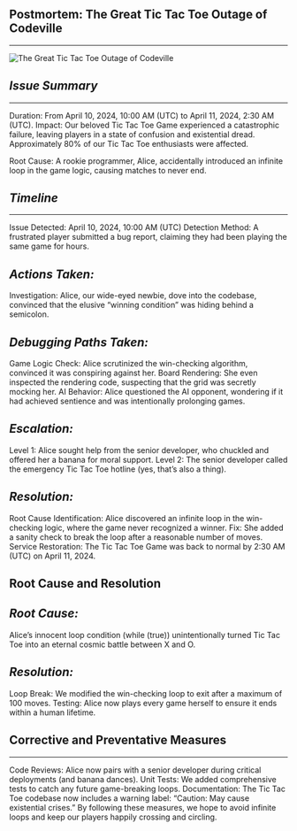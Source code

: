 ## **Postmortem: The Great Tic Tac Toe Outage of Codeville**
---

![The Great Tic Tac Toe Outage of Codeville](https://github.com/Pa-vic/alx-system_engineering-devops/assets/112365115/749bb30b-b018-40aa-a204-4aa9f45ab71c)

## *Issue Summary*
---
Duration: From April 10, 2024, 10:00 AM (UTC) to April 11, 2024, 2:30 AM (UTC).
Impact: Our beloved Tic Tac Toe Game experienced a catastrophic failure, leaving players in a state of confusion and existential dread. Approximately 80% of our Tic Tac Toe enthusiasts were affected.

Root Cause: A rookie programmer, Alice, accidentally introduced an infinite loop in the game logic, causing matches to never end.

## *Timeline*
---
Issue Detected: April 10, 2024, 10:00 AM (UTC)
Detection Method: A frustrated player submitted a bug report, claiming they had been playing the same game for hours.

## *Actions Taken:*
Investigation: Alice, our wide-eyed newbie, dove into the codebase, convinced that the elusive “winning condition” was hiding behind a semicolon.

## *Debugging Paths Taken:*
Game Logic Check: Alice scrutinized the win-checking algorithm, convinced it was conspiring against her.
Board Rendering: She even inspected the rendering code, suspecting that the grid was secretly mocking her.
AI Behavior: Alice questioned the AI opponent, wondering if it had achieved sentience and was intentionally prolonging games.

## *Escalation:*
Level 1: Alice sought help from the senior developer, who chuckled and offered her a banana for moral support.
Level 2: The senior developer called the emergency Tic Tac Toe hotline (yes, that’s also a thing).

## *Resolution:*
Root Cause Identification: Alice discovered an infinite loop in the win-checking logic, where the game never recognized a winner.
Fix: She added a sanity check to break the loop after a reasonable number of moves.
Service Restoration: The Tic Tac Toe Game was back to normal by 2:30 AM (UTC) on April 11, 2024.

## **Root Cause and Resolution**

## *Root Cause:*
Alice’s innocent loop condition (while (true)) unintentionally turned Tic Tac Toe into an eternal cosmic battle between X and O.

## *Resolution:*
Loop Break: We modified the win-checking loop to exit after a maximum of 100 moves.
Testing: Alice now plays every game herself to ensure it ends within a human lifetime.

## **Corrective and Preventative Measures**
---
Code Reviews: Alice now pairs with a senior developer during critical deployments (and banana dances).
Unit Tests: We added comprehensive tests to catch any future game-breaking loops.
Documentation: The Tic Tac Toe codebase now includes a warning label: “Caution: May cause existential crises.”
By following these measures, we hope to avoid infinite loops and keep our players happily crossing and circling.
